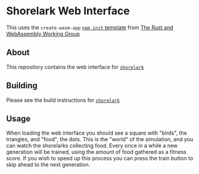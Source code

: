 # Shorelark Web Interface

This uses the `create-wasm-app` [`npm init` template](https://github.com/rustwasm/create-wasm-app) from [The Rust and WebAssembly Working Group](https://rustwasm.github.io)

## About

This repository contains the web interface for  [`shorelark`](https://github.com/bendoerry/shorelark)

## Building

Please see the build instructions for [`shorelark`](https://github.com/bendoerry/shorelark)

## Usage

When loading the web interface you should see a square with "birds", the triangles, and "food", the dots. This is the "world" of the simulation, and you can watch the shorelarks collecting food. Every once in a while a new generation will be trained, using the amount of food gathered as a fitness score. If you wish to speed up this process you can press the train button to skip ahead to the next generation.